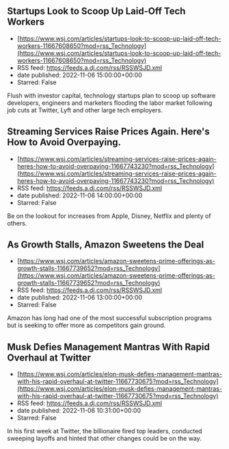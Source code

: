 ## Startups Look to Scoop Up Laid-Off Tech Workers
 - [https://www.wsj.com/articles/startups-look-to-scoop-up-laid-off-tech-workers-11667608650?mod=rss_Technology](https://www.wsj.com/articles/startups-look-to-scoop-up-laid-off-tech-workers-11667608650?mod=rss_Technology)
 - RSS feed: https://feeds.a.dj.com/rss/RSSWSJD.xml
 - date published: 2022-11-06 15:00:00+00:00
 - Starred: False

Flush with investor capital, technology startups plan to scoop up software developers, engineers and marketers flooding the labor market following job cuts at Twitter, Lyft and other large tech employers.

## Streaming Services Raise Prices Again. Here's How to Avoid Overpaying.
 - [https://www.wsj.com/articles/streaming-services-raise-prices-again-heres-how-to-avoid-overpaying-11667743230?mod=rss_Technology](https://www.wsj.com/articles/streaming-services-raise-prices-again-heres-how-to-avoid-overpaying-11667743230?mod=rss_Technology)
 - RSS feed: https://feeds.a.dj.com/rss/RSSWSJD.xml
 - date published: 2022-11-06 14:00:00+00:00
 - Starred: False

Be on the lookout for increases from Apple, Disney, Netflix and plenty of others.

## As Growth Stalls, Amazon Sweetens the Deal
 - [https://www.wsj.com/articles/amazon-sweetens-prime-offerings-as-growth-stalls-11667739652?mod=rss_Technology](https://www.wsj.com/articles/amazon-sweetens-prime-offerings-as-growth-stalls-11667739652?mod=rss_Technology)
 - RSS feed: https://feeds.a.dj.com/rss/RSSWSJD.xml
 - date published: 2022-11-06 13:00:00+00:00
 - Starred: False

Amazon has long had one of the most successful subscription programs but is seeking to offer more as competitors gain ground.

## Musk Defies Management Mantras With Rapid Overhaul at Twitter
 - [https://www.wsj.com/articles/elon-musk-defies-management-mantras-with-his-rapid-overhaul-at-twitter-11667730675?mod=rss_Technology](https://www.wsj.com/articles/elon-musk-defies-management-mantras-with-his-rapid-overhaul-at-twitter-11667730675?mod=rss_Technology)
 - RSS feed: https://feeds.a.dj.com/rss/RSSWSJD.xml
 - date published: 2022-11-06 10:31:00+00:00
 - Starred: False

In his first week at Twitter, the billionaire fired top leaders, conducted sweeping layoffs and hinted that other changes could be on the way.
